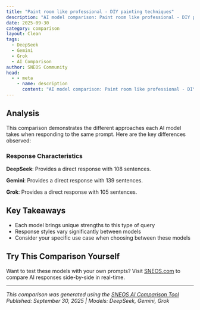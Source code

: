 ```yaml
---
title: "Paint room like professional - DIY painting techniques"
description: "AI model comparison: Paint room like professional - DIY painting techniques..."
date: 2025-09-30
category: comparison
layout: Clean
tags:
  - DeepSeek
  - Gemini
  - Grok
  - AI Comparison
author: SNEOS Community
head:
  - - meta
    - name: description
      content: "AI model comparison: Paint room like professional - DIY painting techniques..."
---
```


<ChatComparison
  title="Paint room like professional - DIY painting techniques"
  prompt="Paint room like professional - DIY painting techniques"
  :responses='{
    "DeepSeek": "Of course! Painting a room is one of the most impactful DIY projects you can do. Doing it like a pro isn\u0027t about being an artist; it\u0027s about meticulous preparation and using the right techniques. Follow this guide, and your room will look like it was done by a seasoned professional.\n\n### The Golden Rule of Professional Painting\n**90% Preparation, 10% Painting.** Pros spend most of their time on prep. Skimp here, and it will show in the final result.\n\n---\n\n### Phase 1: Preparation \u0026 Protection (The Secret to a Flawless Finish)\n\n#### 1. Clear and Clean the Room\n*   **Remove** as much furniture as possible. For large pieces, move them to the center of the room and cover them with plastic sheeting.\n*   **Take down** curtains, blinds, curtain rods, and switch plates/outlet covers. *(Label the screws and plates in ziplock bags by room/position.)*\n*   **Clean the walls** with a trisodium phosphate (TSP) substitute or a sugar soap solution. This removes grease, dust, and grime that can prevent paint from adhering. Rinse with a damp cloth and let dry completely.\n\n#### 2. Protect Everything\n*   **Floors:** Use 9-foot wide canvas drop cloths. They are absorbent, non-slip, and more durable than plastic. If you use plastic, put a layer of rosin paper on top to prevent slipping.\n*   **Trim \u0026 Fixtures:** Use a high-quality painter\u0027s tape (like FrogTape) designed for sharp lines.\n    *   **For Baseboards \u0026 Trim:** Press the tape down firmly. After applying, run a putty knife or your fingernail along the edge to seal it, preventing paint from bleeding underneath.\n    *   **For Windows \u0026 Doors:** Tape the edge of the trim, not the wall.\n    *   **For Ceilings:** If you\u0027re not painting the ceiling, tape where the wall meets the ceiling. *(Pro Tip: Sometimes it\u0027s faster to \u0022cut in\u0022 freehand and then touch up the ceiling with its original color if needed.)*\n\n#### 3. Wall Repair \u0026 Priming\n*   **Inspect \u0026 Repair:** Fill all nail holes, dents, and cracks with spackling. Use a putty knife to press it in, let it dry, and then sand it smooth with a sanding sponge (120-grit is good).\n*   **Sand Surfaces:** Lightly sand all walls with a pole sander and 120-grit sanding screen. This \u0022de-glazes\u0022 the surface and helps the new paint stick. Wipe walls down with a tack cloth afterward.\n*   **Prime:** **Priming is non-negotiable for a pro finish.**\n    *   Prime all patched areas to prevent \u0022flashing\u0022 (shiny spots).\n    *   Prime over dark colors with a tinted primer.\n    *   Prime over stains (water, ink, smoke) with a stain-blocking primer like Kilz.\n    *   Prime new drywall.\n\n---\n\n### Phase 2: Gathering Your Tools \u0026 Materials\n\nUsing the right tools makes all the difference.\n\n*   **Brushes:**\n    *   **2-2.5\u0022 Angled Sash Brush:** Your best friend for \u0022cutting in\u0022 corners and edges.\n    *   **3-4\u0022 Flat Brush:** For wider trim and doors.\n*   **Rollers:**\n    *   **Roller Frame:** Get a sturdy one with a comfortable grip.\n    *   **Roller Covers (Nap):** The thickness matters!\n        *   **3/8\u0022 Nap:** Smooth walls (plaster, new drywall)\n        *   **1/2\u0022 Nap:** Semi-smooth to lightly textured walls\n        *   **3/4\u0022 Nap:** Heavy texture (orange peel, knockdown)\n*   **Paint:**\n    *   Don\u0027t cheap out. High-quality paint (e.g., Benjamin Moore, Sherwin-Williams) has better pigments, flows on smoother, and is more durable.\n    *   **Finish (Sheen):**\n        *   **Flat/Matte:** Hides imperfections best; good for low-traffic rooms (dining rooms, adult bedrooms). Not washable.\n        *   **Eggshell:** Subtle sheen, very durable and washable. Perfect for living rooms and hallways.\n        *   **Satin:** Soft, pearl-like sheen. Excellent for trim, doors, and high-moisture areas like kitchens and bathrooms.\n        *   **Semi-Gloss:** High sheen, very durable. Ideal for trim, doors, and cabinets.\n\n---\n\n### Phase 3: Professional Painting Techniques\n\n#### 1. The Order of Operations\nAlways paint in this order: **1. Ceiling, 2. Walls, 3. Trim, 4. Doors \u0026 Windows.**\n\n#### 2. Cutting In (The Most Important Skill)\nThis is painting the areas your roller can\u0027t reach: corners, edges, and around trim.\n*   Load your angled brush, but don\u0027t dunk it. Tap off excess paint.\n*   Using the tip of the brush and the sharp angle, start about an inch away from the edge (e.g., where the wall meets the ceiling) and slowly drag the brush toward the line, letting the bristles gently fan out and meet the corner.\n*   You should have a smooth, straight band of paint about 2-3 inches wide along all edges. **You do not need to be perfect**\u2014the goal is to create a \u0022buffer zone\u0022 for the roller.\n\n#### 3. Rolling Like a Pro (The \u0022W\u0022 Technique)\n*   **Use a 5-Gallon Bucket and a Grid:** Pour paint into a bucket and use a roller screen instead of a tray. It\u0027s faster, holds more paint, and doesn\u0027t create a mess.\n*   **Load the Roller:** Dip the roller cover fully into the paint, then roll it firmly against the grid to remove excess. It should be evenly saturated, not dripping.\n*   **Apply the Paint:** Start a foot away from your cut-in line.\n    *   Make a large \u0022**W**\u0022 or \u0022**M**\u0022 shape on the wall about 3 feet wide.\n    *   **Without lifting the roller**, fill in the \u0022W\u0022 with vertical or horizontal strokes.\n    *   This technique distributes the paint evenly and avoids lines.\n*   **Maintain a \u0022Wet Edge\u0022:** Always work back into the area you just painted before it dries. This is crucial to prevent lap marks (visible lines where the paint overlapped after starting to dry). Work in small, manageable sections (e.g., one wall at a time).\n\n#### 4. Applying Multiple Coats\n*   **Two thin coats are always better than one thick coat.** A thick coat can drip, sag, and take forever to dry.\n*   Let the first coat dry completely according to the paint can\u0027s instructions before applying the second.\n*   Lightly sand between coats with a fine-grit sanding sponge (220-grit) to knock down any dust nibs or roller texture for an ultra-smooth finish. Wipe with a tack cloth.\n\n---\n\n### Phase 4: Clean Up \u0026 Final Reveal\n\n#### 1. Remove Tape at the Right Time\n*   **Do NOT wait until the paint is fully cured.** Remove the painter\u0027s tape when the paint is dry to the touch but not rock hard (about 1-2 hours after finishing). Pull it off at a 45-degree angle back over itself slowly and steadily.\n\n#### 2. Clean Your Tools\n*   Clean brushes and rollers immediately with soap and water (for latex) or the appropriate solvent (for oil). A brush spinner is a pro tool that makes this much faster.\n\n#### 3. The Final Touch-Up\n*   Once everything is dry, use a small artist\u0027s brush to fix any tiny mistakes, drips, or bleeds. Good lighting is key here.\n\n### Pro Tips \u0026 Tricks for a Seamless Look\n\n*   **Lighting is Key:** Use a bright work light held at an angle to the wall. This will reveal any missed spots, drips, or imperfections you need to fix before the paint dries.\n*   **Box Your Paint:** If you need more than one can of the same color, \u0022box\u0022 them together. Mix all the cans in a large 5-gallon bucket to ensure a perfectly uniform color from start to finish.\n*   **Wet a Rag:** Keep a damp rag in your pocket for quick cleanup of drips and mistakes.\n*   **Don\u0027t Overwork the Paint:** Once you\u0027ve laid it down, leave it alone. Going back over semi-dry paint can cause streaks.\n\nBy following these steps, you\u0027re not just \u0022painting a room.\u0022 You\u0027re executing a systematic process that guarantees a beautiful, durable, and professional-grade result. Happy painting",
    "Gemini": "## Painting a Room Like a Professional: A DIY Guide\n\nPainting a room can dramatically transform its look and feel, and with the right techniques, you can achieve professional-quality results without breaking the bank. Here\u0027s a comprehensive guide to DIY painting like a pro:\n\n**I. Planning \u0026 Preparation: The Key to Success**\n\n*   **Choose Your Paint:**\n    *   **Type:**  Consider the room\u0027s function.\n        *   **Eggshell/Satin:** Durable, washable, and good for most living areas and bedrooms.\n        *   **Semi-Gloss/Gloss:**  Ideal for trim, doors, bathrooms, and kitchens due to high durability and moisture resistance.\n        *   **Flat/Matte:** Good for ceilings and low-traffic areas, hides imperfections well.\n    *   **Quality:** Invest in high-quality paint. It provides better coverage, durability, and color retention.  Brands like Benjamin Moore, Sherwin-Williams, and Behr are generally well-regarded.\n    *   **Color:**  Test paint samples on the wall in different lighting conditions before committing to a color.  Use paint swatches or small sample cans.\n\n*   **Calculate Paint Quantity:**\n    *   Measure the total wall surface area (length x height of each wall, then add them together).\n    *   Subtract areas not being painted (windows, doors, etc.).\n    *   Use a paint calculator (available online or at paint stores) to estimate the amount of paint needed, accounting for two coats. Always err on the side of slightly more paint.\n\n*   **Gather Your Supplies:**\n\n    *   **Painting Tools:**\n        *   **Paint Rollers:** Different nap lengths for different textures. 3/8\u0022 nap for smooth walls, 1/2\u0022 or 3/4\u0022 for textured walls.\n        *   **Roller Frame:** Extension pole compatible.\n        *   **Paint Brushes:** Angled brushes (2-3\u0022) for cutting in and trim.\n        *   **Paint Tray:** With disposable liners for easy cleanup.\n        *   **Paint Can Opener:**  Proper tool to avoid damaging the can.\n        *   **5-in-1 Tool:**  For scraping, cleaning rollers, and more.\n        *   **Painter\u0027s Tape:**  Blue tape for sharp lines, Frog Tape for edges where paint bleed is a concern.\n        *   **Drop Cloths:** Canvas or plastic to protect floors and furniture.\n        *   **Extension Pole:** Attaches to roller frame for reaching high areas.\n        *   **Ladder/Step Stool:** Safe and stable.\n        *   **Stir Sticks:** Thorough mixing is crucial.\n\n    *   **Preparation Materials:**\n        *   **Spackle/Joint Compound:** For patching holes and imperfections.\n        *   **Putty Knife:** For applying spackle.\n        *   **Sandpaper:** (120-grit, 220-grit) For smoothing patched areas and rough surfaces.\n        *   **Tack Cloth:** For removing dust after sanding.\n        *   **Primer:**  Crucial for bare walls, new drywall, stain blocking, or color changes.\n        *   **Cleaning Supplies:**  Soap, water, sponges, rags.\n\n*   **Prepare the Room:**\n\n    1.  **Clear the Room:** Remove all furniture possible. Cover remaining furniture with drop cloths.\n    2.  **Protect the Floor:**  Use drop cloths to cover the entire floor. Overlap them and tape them down to prevent slipping and paint seepage.\n    3.  **Prep the Walls:**\n        *   **Clean:** Wash walls with a mild detergent and water to remove dirt, grease, and cobwebs. Rinse and let dry completely.\n        *   **Repair:** Fill nail holes and cracks with spackle or joint compound. Let dry and sand smooth.  Dust with a tack cloth.\n        *   **Remove Fixtures:** Take down switch plates, outlet covers, light fixtures (disconnect power first!), and curtain rods.\n        *   **Tape:** Apply painter\u0027s tape along trim, windows, doors, and ceilings to create clean lines.  Press firmly along the edges to prevent paint bleed.\n\n**II. Priming (When Necessary)**\n\n*   **Why Prime?**\n    *   **Seals porous surfaces:** New drywall, bare wood, or repaired areas.\n    *   **Improves adhesion:**  Helps the paint adhere better, especially on glossy surfaces.\n    *   **Blocks stains:** Water stains, smoke damage, or crayon marks.\n    *   **Provides uniform surface:** Creates a consistent base for the paint, especially when changing colors.\n*   **Applying Primer:**\n    *   Use the same techniques as painting.\n    *   Apply one or two coats, depending on the primer and the surface.\n    *   Let the primer dry completely before painting.  Follow the manufacturer\u0027s instructions.\n\n**III. Painting Techniques: The Art of the Stroke**\n\n*   **\u0022Cutting In\u0022:**  The first step, and arguably the most important for a professional look.\n\n    1.  **Load the Brush:** Dip the brush about 1-2 inches into the paint, tapping off excess on the side of the can. Avoid overloading the brush.\n    2.  **Apply Paint:**  Hold the brush at a slight angle and apply a thin, even line of paint along the taped edge.\n    3.  **\u0022Feather Out\u0022:**  Immediately after applying the line, feather the paint out into the wall, blending it smoothly.  Use long, smooth strokes. This creates a slightly wider band of paint than the initial line.\n    4.  **Work in Sections:** Cut in a manageable section (e.g., a few feet at a time) before it dries.\n    5.  **Consistency is Key:** Maintain a consistent pressure and angle on the brush for a uniform look.\n    6.  **Multiple Coats:**  Apply two coats of paint when cutting in, allowing each coat to dry before applying the next.\n\n*   **Rolling the Walls:**\n\n    1.  **Load the Roller:** Use a paint tray.  Dip the roller into the paint, covering about half of the roller. Roll it back and forth on the textured area of the tray to distribute the paint evenly. Don\u0027t overload the roller.\n    2.  **The \u0022W\u0022 Technique:** Start in a corner and paint a \u0022W\u0022 shape on the wall. Fill in the \u0022W\u0022 with more paint, then roll up and down in overlapping strokes to spread the paint evenly.\n    3.  **Maintain a \u0022Wet Edge\u0022:**  Overlap each roller stroke slightly to avoid streaks and ensure a smooth, uniform finish. Keep the edge you are painting wet to avoid lap marks.\n    4.  **Consistent Pressure:**  Apply even pressure to the roller. Avoid pressing too hard, which can create uneven texture.\n    5.  **Roll Close to the Trim:**  Roll as close to the cut-in edges as possible without touching them. This helps blend the painted areas.\n    6.  **Two Coats:** Apply two coats of paint for optimal coverage and durability. Allow each coat to dry completely before applying the next.\n\n*   **Painting Trim:**\n\n    1.  **Sand Lightly:**  Sand the trim with fine-grit sandpaper to create a smooth surface.\n    2.  **Clean:** Wipe away dust with a tack cloth.\n    3.  **Tape:**  Tape off the walls and floor around the trim.\n    4.  **Apply Paint:** Use a brush designed for trim work. Apply thin, even coats.\n    5.  **Avoid Runs:**  Be careful not to apply too much paint, which can cause drips and runs.\n    6.  **Two Coats:** Apply two coats of paint, allowing each coat to dry thoroughly.\n\n**IV. Finishing Touches: Perfection in Detail**\n\n*   **Remove Painter\u0027s Tape:** Remove the tape slowly and carefully at a 45-degree angle *while the paint is still slightly wet*.  This helps prevent the paint from peeling off with the tape.  If the paint is dry, score along the edge of the tape with a utility knife to prevent tearing.\n*   **Touch-Ups:**  Inspect the walls for any missed spots or imperfections. Use a small brush to touch up any areas as needed.\n*   **Clean Up:**\n    *   Wash brushes and rollers immediately after use with soap and water.  Rinse thoroughly.\n    *   Store brushes and rollers properly.  Wrap brushes tightly in plastic wrap or store them in their original packaging.\n    *   Dispose of paint responsibly.  Check with your local waste management authority for proper disposal methods.\n*   **Reinstall Fixtures:** Carefully reinstall switch plates, outlet covers, and light fixtures.\n*   **Arrange Furniture:** Move the furniture back into the room and arrange it to your liking.\n*   **Admire Your Work:**  Enjoy your freshly painted room!\n\n**Tips for Success:**\n\n*   **Practice Makes Perfect:**  Don\u0027t be afraid to practice your painting techniques on a piece of cardboard or an inconspicuous area before tackling the entire room.\n*   **Good Lighting is Essential:** Ensure adequate lighting in the room so you can see what you\u0027re doing.\n*   **Ventilation:**  Work in a well-ventilated area. Open windows and use a fan if necessary.\n*   **Don\u0027t Rush:**  Take your time and focus on the details.\n*   **Listen to Music or a Podcast:**  Painting can be tedious, so make it more enjoyable by listening to music or a podcast.\n*   **Take Breaks:**  Don\u0027t try to do everything in one day. Take breaks to avoid fatigue and burnout.\n*   **Read the Instructions:**  Always read the manufacturer\u0027s instructions on paint cans and other products.\n*   **Clean as you go:** It is always easier to clean up spills when they are still wet.\n\nBy following these tips and techniques, you can paint your room like a professional and achieve a beautiful, long-lasting finish. Good luck!\n",
    "Grok": "Painting a room like a professional requires careful preparation, the right tools, and attention to detail. With these DIY painting techniques, you can achieve a smooth, even finish that rivals a pro\u0027s work. Here\u2019s a step-by-step guide to help you paint your room effectively:\n\n---\n\n### **Step 1: Gather Your Tools and Materials**\nHaving the right supplies will make the job easier and ensure a professional result.\n- **Paint**: Choose high-quality paint (latex or acrylic for walls, oil-based for trim if needed). Consider the finish\u2014matte for low-traffic areas, satin or eggshell for durability, or semi-gloss for kitchens and bathrooms.\n- **Primer**: If painting over dark colors, bare drywall, or stained surfaces.\n- **Paint Brushes**: A 2-3 inch angled brush for cutting in (painting edges and corners).\n- **Rollers**: A roller frame (9-12 inches for large areas) with appropriate nap (short for smooth walls, longer for textured surfaces).\n- **Paint Tray and Liners**: For easy cleanup.\n- **Drop Cloths or Plastic Sheets**: To protect floors and furniture.\n- **Painter\u2019s Tape**: For clean edges around trim, windows, and doors.\n- **Ladder or Step Stool**: For hard-to-reach areas.\n- **Sandpaper or Sanding Block**: Medium grit (120-150) for smoothing surfaces.\n- **Putty Knife and Spackling Compound**: For patching holes or cracks.\n- **Cleaning Supplies**: Rags, sponge, mild detergent, and a bucket.\n\n---\n\n### **Step 2: Prepare the Room**\nPreparation is key to a professional finish. Skipping this step can lead to uneven paint or damage to surfaces.\n1. **Clear the Room**: Remove furniture, wall decor, and outlet/light switch covers. If furniture can\u2019t be moved, cover it with plastic sheets or drop cloths.\n2. **Protect Surfaces**: Lay down drop cloths or plastic sheeting to cover floors and any remaining items.\n3. **Clean the Walls**: Dust and wipe down walls with a damp sponge and mild detergent to remove dirt, grease, or cobwebs. Let dry completely.\n4. **Repair Imperfections**: Fill holes, cracks, or dents with spackling compound using a putty knife. Sand smooth once dry.\n5. **Apply Painter\u2019s Tape**: Tape off trim, baseboards, windows, and doors for clean lines. Press down firmly to prevent paint bleed.\n6. **Prime If Necessary**: Apply a primer coat if covering dark colors, painting new drywall, or dealing with stains. Use a roller for large areas and a brush for edges.\n\n---\n\n### **Step 3: Cut In the Edges**\n\u201CCutting in\u201D is painting the edges and corners where a roller can\u2019t reach. This creates a clean border for rolling.\n1. Pour paint into a small container or paint tray.\n2. Use a 2-3 inch angled brush to paint along the edges of walls, around trim, and in corners. Work in small sections (2-3 feet at a time).\n3. Paint slightly overlaps onto the taped areas for full coverage.\n4. Keep a \u201Cwet edge\u201D by not letting the brushed area dry before rolling\u2014work quickly to the next step.\n\n---\n\n### **Step 4: Roll the Walls**\nRolling covers large areas efficiently and provides an even finish.\n1. **Prepare the Roller**: Pour paint into a tray. Roll the roller into the paint, then roll off excess on the tray\u2019s ramp to avoid drips.\n2. **Start Painting**: Begin in a corner and work in 3x3-foot sections. Use a \u201CW\u201D or \u201CM\u201D motion to spread paint evenly, then fill in the area with vertical strokes.\n3. **Maintain a Wet Edge**: Overlap each section slightly while the paint is still wet to avoid visible lines or streaks.\n4. **Work Top to Bottom**: Start at the top of the wall and work downward to catch drips as you go.\n5. **Avoid Overloading**: Don\u2019t press too hard on the roller, as it can create uneven texture or splatter.\n\n---\n\n### **Step 5: Apply Additional Coats**\nMost walls need 2-3 coats for full coverage, especially with light colors over dark or when using low-quality paint.\n1. Allow the first coat to dry completely (check the paint can for drying times, usually 2-4 hours).\n2. Inspect the wall for uneven areas or missed spots.\n3. Repeat the cutting-in and rolling process for subsequent coats until you achieve an even, solid color.\n\n---\n\n### **Step 6: Paint the Trim (Optional)**\nIf painting trim or baseboards, do this after the walls are done.\n1. Use painter\u2019s tape to protect the freshly painted walls if needed.\n2. Use a small angled brush (1-2 inches) for precision.\n3. Apply thin, even coats to avoid drips. Sand lightly between coats if necessary for a smooth finish.\n\n---\n\n### **Step 7: Clean Up**\nProper cleanup ensures your tools last and your space looks tidy.\n1. Remove painter\u2019s tape before the paint fully dries to prevent peeling (pull at a 45-degree angle for clean lines).\n2. Clean brushes and rollers with warm, soapy water (for latex paint) or paint thinner (for oil-based paint). Rinse thoroughly.\n3. Dispose of used drop cloths, plastic liners, and empty paint cans according to local regulations.\n4. Reattach outlet covers and move furniture back once the paint is fully dry (24-48 hours).\n\n---\n\n### **Professional Painting Tips and Techniques**\n- **Test Your Paint Color**: Buy a sample and paint a smallpatch on the wall to see how it looks in different lighting before committing.\n- **Work in Good Lighting**: Paint in a well-lit room to spot missed areas or streaks.\n- **Use a Paint Pole**: Attach a roller to an extension pole for high walls or ceilings to avoid overreaching.\n- **Avoid Lap Marks**: Roll over wet paint edges to blend strokes. Don\u2019t stop mid-wall\u2014finish a section before taking a break.\n- **Control Drips**: Hold a rag or small container under your brush when cutting in to catch drips.\n- **Ventilate the Room**: Open windows or use a fan to reduce paint fumes, especially with oil-based paints.\n- **Don\u2019t Skimp on Paint**: Cheap paint often requires more coats and doesn\u2019t last as long. Invest in a trusted brand for better coverage and durability.\n- **Paint in Ideal Conditions**: Aim for 50-85\u00B0F (10-29\u00B0C) and low humidity to ensure proper drying and adhesion.\n\n---\n\n### **Common Mistakes to Avoid**\n- **Skipping Primer**: This can lead to poor adhesion or uneven color, especially on new or dark surfaces.\n- **Overloading the Roller or Brush**: Too much paint causes drips and uneven texture.\n- **Not Stirring Paint**: Always mix paint thoroughly before starting to ensure consistent color.\n- **Painting Over Dirty Walls**: Dust or grease prevents paint from sticking properly.\n- **Removing Tape Too Late**: Waiting until paint is fully dry can cause the paint to peel off with the tape.\n\n---\n\nBy following these steps and tips, you can achieve a professional-looking paint job without hiring a contractor. Take your time, focus on preparation, and work in small, manageable sections for the best results. If you\u2019re painting multiple rooms or tackling a large project, consider practicing these techniques in a smaller space first to build confidence. Happy painting! \uD83C\uDFA8\n\nIf you have specific questions (e.g., about a particular type of wall or paint), feel free to ask!"
  }'
  published-date="22:46"
/>

## Analysis

This comparison demonstrates the different approaches each AI model takes when responding to the same prompt. Here are the key differences observed:

### Response Characteristics

**DeepSeek**: Provides a direct response with 108 sentences. 

**Gemini**: Provides a direct response with 139 sentences. 

**Grok**: Provides a direct response with 105 sentences. 

## Key Takeaways

- Each model brings unique strengths to this type of query
- Response styles vary significantly between models
- Consider your specific use case when choosing between these models

## Try This Comparison Yourself

Want to test these models with your own prompts? Visit [SNEOS.com](https://sneos.com) to compare AI responses side-by-side in real-time.

---

*This comparison was generated using the [SNEOS AI Comparison Tool](https://sneos.com)*
*Published: September 30, 2025 | Models: DeepSeek, Gemini, Grok*
